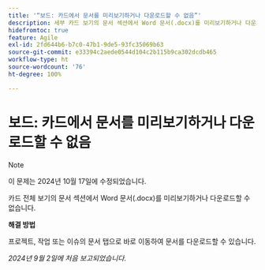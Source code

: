```yaml
---
title: '“보드: 카드에서 문서를 미리보기하거나 다운로드할 수 없음”'
description: 세부 카드 보기의 문서 섹션에서 Word 문서(.docx)를 미리보기하거나 다운로드할 수 없습니다.
hidefromtoc: true
feature: Agile
exl-id: 2fd644b6-b7c0-47b1-9de5-93fc35069b63
source-git-commit: e33394c2aede0544d104c2b115b9ca302dcdb465
workflow-type: ht
source-wordcount: '76'
ht-degree: 100%

---
```


# 보드: 카드에서 문서를 미리보기하거나 다운로드할 수 없음

>[!NOTE]
>
>이 문제는 2024년 10월 17일에 수정되었습니다.

카드 전체 보기의 문서 섹션에서 Word 문서(.docx)를 미리보기하거나 다운로드할 수 없습니다.

**해결 방법**

프로젝트, 작업 또는 이슈의 문서 탭으로 바로 이동하여 문서를 다운로드할 수 있습니다.

_2024년 9월 2일에 처음 보고되었습니다._
